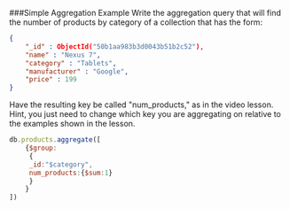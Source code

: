 ###Simple Aggregation Example
Write the aggregation query that will find the number of products by category of a collection that has the form:

```json
{
	"_id" : ObjectId("50b1aa983b3d0043b51b2c52"),
	"name" : "Nexus 7",
	"category" : "Tablets",
	"manufacturer" : "Google",
	"price" : 199
}
```

Have the resulting key be called "num_products," as in the video lesson. Hint, you just need to change which key you are aggregating on relative to the examples shown in the lesson.

```javascript
db.products.aggregate([
    {$group:
     {
	 _id:"$category",
	 num_products:{$sum:1}
     }
    }
])
```
